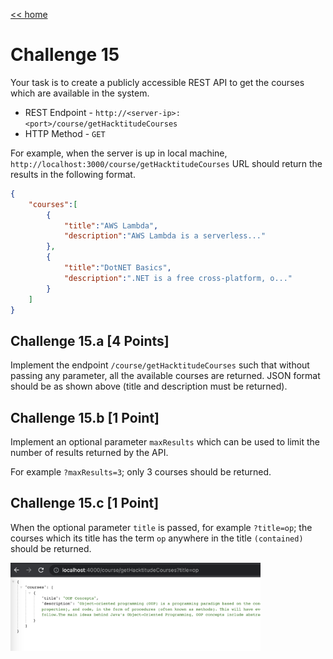 [<< home](./README.md)

# Challenge 15

Your task is to create a publicly accessible REST API to get the courses which are available in the system.

* REST Endpoint - `http://<server-ip>:<port>/course/getHacktitudeCourses`
* HTTP Method   -  `GET`

For example, when the server is up in local machine, `http://localhost:3000/course/getHacktitudeCourses` URL should return the results in the following format.

```json
{
    "courses":[
        {
            "title":"AWS Lambda",
            "description":"AWS Lambda is a serverless..."
        },
        {
            "title":"DotNET Basics",
            "description":".NET is a free cross-platform, o..."
        }
    ]
}
```

## Challenge 15.a [4 Points]

Implement the endpoint `/course/getHacktitudeCourses` such that without passing any parameter, all the available courses are returned. JSON format should be as shown above (title and description must be returned).

## Challenge 15.b [1 Point]

Implement an optional parameter `maxResults` which can be used to limit the number of results returned by the API.

For example `?maxResults=3`; only 3 courses should be returned.

## Challenge 15.c [1 Point]

When the optional parameter `title` is passed, for example `?title=op`; the courses which its title has the term `op` anywhere in the title `(contained)` should be returned.

<img src="./images/15b2.png" width="400">
